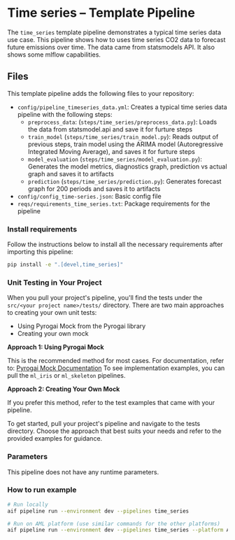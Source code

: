 # Time series – Template Pipeline

The `time_series` template pipeline demonstrates a typical time series data use case. This pipeline shows how to uses time series CO2 data to forecast future emissions over time. The data came from statsmodels API. It also shows some mlflow capabilities.

## Files

This template pipeline adds the following files to your repository:

- `config/pipeline_timeseries_data.yml`: Creates a typical time series data pipeline with the following steps:
  - `preprocess_data`: (`steps/time_series/preprocess_data.py`): Loads the data from statsmodel.api and save it for furture steps
  - `train_model` (`steps/time_series/train_model.py`): Reads output of previous steps, train model using the ARIMA model (Autoregressive Integrated Moving Average), and saves it for furture steps
  - `model_evaluation` (`steps/time_series/model_evaluation.py`): Generates the model metrics, diagnostics graph, prediction vs actual graph and saves it to artifacts
  - `prediction` (`steps/time_series/prediction.py`): Generates forecast graph for 200 periods and saves it to artifacts
- `config/config_time-series.json`: Basic config file
- `reqs/requirements_time_series.txt`: Package requirements for the pipeline


### Install requirements

Follow the instructions below to install all the necessary requirements after importing this pipeline:


```sh
pip install -e ".[devel,time_series]"
```

### Unit Testing in Your Project
When you pull your project's pipeline, you'll find the tests under the `src/<your project name>/tests/` directory. There are two main approaches to creating your own unit tests:
- Using Pyrogai Mock from the Pyrogai library
- Creating your own mock

**Approach 1: Using Pyrogai Mock**

This is the recommended method for most cases.
For documentation, refer to: [Pyrogai Mock Documentation](https://developerportal.pg.com/docs/default/Component/PyrogAI/test_mock_step/)
To see implementation examples, you can pull the `ml_iris` or `ml_skeleton` pipelines.

**Approach 2: Creating Your Own Mock**

If you prefer this method, refer to the test examples that came with your pipeline.

To get started, pull your project's pipeline and navigate to the tests directory. Choose the approach that best suits your needs and refer to the provided examples for guidance.

### Parameters

This pipeline does not have any runtime parameters.

### How to run example

```bash
# Run locally
aif pipeline run --environment dev --pipelines time_series

# Run on AML platform (use similar commands for the other platforms)
aif pipeline run --environment dev --pipelines time_series --platform AML
```
